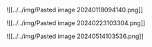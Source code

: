 ![[../../img/Pasted image 20240118094140.png]]


![[../../img/Pasted image 20240223103304.png]]


![[../../img/Pasted image 20240514103536.png]]